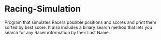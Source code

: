 # Racing-Simulation
Program that simulates Racers possible positions and scores and print them sorted by best score. 
It also includes a binary search method that lets you search for any Racer information by their Last Name.
